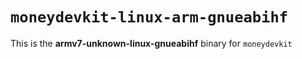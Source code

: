 # `moneydevkit-linux-arm-gnueabihf`

This is the **armv7-unknown-linux-gnueabihf** binary for `moneydevkit`
